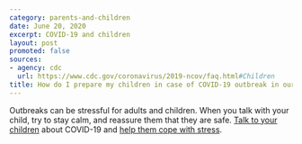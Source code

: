 ```yaml
---
category: parents-and-children
date: June 20, 2020
excerpt: COVID-19 and children
layout: post
promoted: false
sources:
- agency: cdc
  url: https://www.cdc.gov/coronavirus/2019-ncov/faq.html#Children
title: How do I prepare my children in case of COVID-19 outbreak in our community?
---
```


Outbreaks can be stressful for adults and children. When you talk with your child, try to stay calm, and reassure them that they are safe. [Talk to your children](https://www.cdc.gov/coronavirus/2019-ncov/daily-life-coping/talking-with-children.html) about COVID-19 and [help them cope with stress](https://www.cdc.gov/coronavirus/2019-ncov/daily-life-coping/for-parents.html).